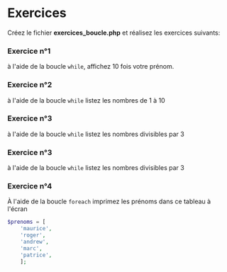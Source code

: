# Exercices

Créez le fichier **exercices_boucle.php** et réalisez les exercices suivants:


### Exercice n°1

à l'aide de la boucle `while`, affichez 10 fois votre prénom.


### Exercice n°2

à l'aide de la boucle `while` listez les nombres de 1 à 10



### Exercice n°3

à l'aide de la boucle `while` listez les nombres divisibles par 3


### Exercice n°3

à l'aide de la boucle `while` listez les nombres divisibles par 3


### Exercice n°4

À l'aide de la boucle `foreach` imprimez les prénoms dans ce tableau à l'écran

```php
$prenoms = [
    'maurice',
    'roger',
    'andrew',
    'marc',
    'patrice',
    ];


```



